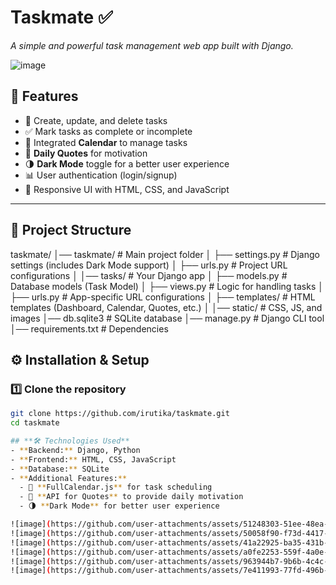 # **Taskmate** ✅  
_A simple and powerful task management web app built with Django._

![image](https://github.com/user-attachments/assets/d00da368-0df7-4e54-bd4d-375c9fead0b0)
 <!-- Replace with an actual image link -->

## **🚀 Features**
- 📝 Create, update, and delete tasks  
- ✅ Mark tasks as complete or incomplete  
- 📅 Integrated **Calendar** to manage tasks  
- 📜 **Daily Quotes** for motivation  
- 🌗 **Dark Mode** toggle for a better user experience  
- 📊 User authentication (login/signup)  
- 🎨 Responsive UI with HTML, CSS, and JavaScript  

---

## 📂 Project Structure
taskmate/
│── taskmate/ # Main project folder
│ ├── settings.py # Django settings (includes Dark Mode support)
│ ├── urls.py # Project URL configurations
│
│── tasks/ # Your Django app
│ ├── models.py # Database models (Task Model)
│ ├── views.py # Logic for handling tasks
│ ├── urls.py # App-specific URL configurations
│ ├── templates/ # HTML templates (Dashboard, Calendar, Quotes, etc.)
│
│── static/ # CSS, JS, and images
│── db.sqlite3 # SQLite database
│── manage.py # Django CLI tool
│── requirements.txt # Dependencies

## **⚙️ Installation & Setup**
### **1️⃣ Clone the repository**
```bash
git clone https://github.com/irutika/taskmate.git
cd taskmate

## **🛠️ Technologies Used**
- **Backend:** Django, Python  
- **Frontend:** HTML, CSS, JavaScript  
- **Database:** SQLite  
- **Additional Features:**  
  - 📅 **FullCalendar.js** for task scheduling  
  - 📜 **API for Quotes** to provide daily motivation  
  - 🌗 **Dark Mode** for better user experience  

![image](https://github.com/user-attachments/assets/51248303-51ee-48ea-b75e-e2442ed8a304)
![image](https://github.com/user-attachments/assets/50058f90-f73d-4417-b78b-520cae6b20aa)
![image](https://github.com/user-attachments/assets/41a22925-ba35-431b-843a-6ae1959462b1)
![image](https://github.com/user-attachments/assets/a0fe2253-559f-4a0e-b89d-d6d7097b534f
![image](https://github.com/user-attachments/assets/963944b7-9b6b-4c4c-aefa-7040a65c9c64)
![image](https://github.com/user-attachments/assets/7e411993-77fd-496b-a47e-f8a7b37855e8)






 
